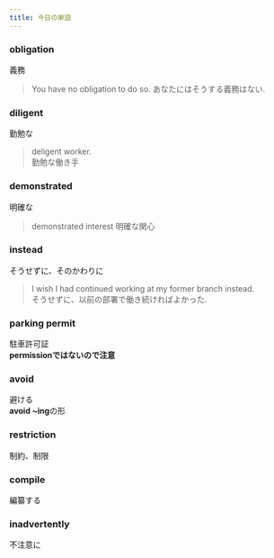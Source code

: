 ```yaml
---
title: 今日の単語
---
```


### obligation
義務
> You have no obligation to do so.
> あなたにはそうする義務はない.  

### diligent
勤勉な
> deligent worker.  
> 勤勉な働き手

### demonstrated
明確な
> demonstrated interest
> 明確な関心

### instead
そうせずに、そのかわりに
> I wish I had continued working at my former branch instead.  
> そうせずに、以前の部署で働き続ければよかった.  

### parking permit
駐車許可証  
**permissionではないので注意**

### avoid
避ける  
**avoid \~ing**の形

### restriction
制約、制限

### compile
編纂する

### inadvertently
不注意に  


